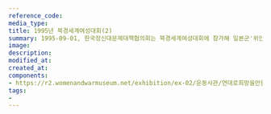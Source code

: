 ```yaml
---
reference_code:
media_type:
title: 1995년 북경세계여성대회(2)
summary: 1995-09-01, 한국정신대문제대책협의회는 북경세계여성대회에 참가해 일본군'위안부' 문제를 공론화하는 활동을 전개했다. 북경세계여성대회는 여성에 대한 전쟁범죄로서 '성노예제'를 명시하는 행동강령을 채택하며 "책임자를 처벌하고 피해자에 대해 배상해야 한다"는 국제적 합의를 이루어냈다.
image:
description:
modified_at:
created_at:
components:
- https://r2.womenandwarmuseum.net/exhibition/ex-02/운동사관/연대로희망을만들다/1995%20베이지%20여성대회.JPG
tags:
-
---
```

